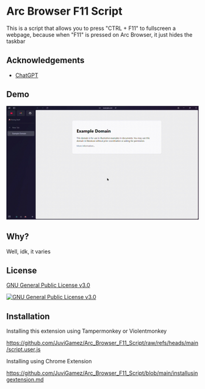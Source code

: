 
# Arc Browser F11 Script

This is a script that allows you to press "CTRL + F11" to fullscreen a webpage, because when "F11" is pressed on Arc Browser, it just hides the taskbar


## Acknowledgements

 - [ChatGPT](https://chatgpt.com)

## Demo

![](https://github.com/JuviGamez/Arc_Browser_F11_Script/raw/refs/heads/main/demo.gif)


## Why?

Well, idk, it varies


## License

[GNU General Public License v3.0](https://www.gnu.org/licenses/gpl-3.0.en.html#license-text)

[![GNU General Public License v3.0](https://img.shields.io/badge/license-GPLv3-green)](https://www.gnu.org/licenses/gpl-3.0.en.html#license-text)


## Installation

Installing this extension using Tampermonkey or Violentmonkey

https://github.com/JuviGamez/Arc_Browser_F11_Script/raw/refs/heads/main/script.user.js

Installing using Chrome Extension

https://github.com/JuviGamez/Arc_Browser_F11_Script/blob/main/installusingextension.md
    
